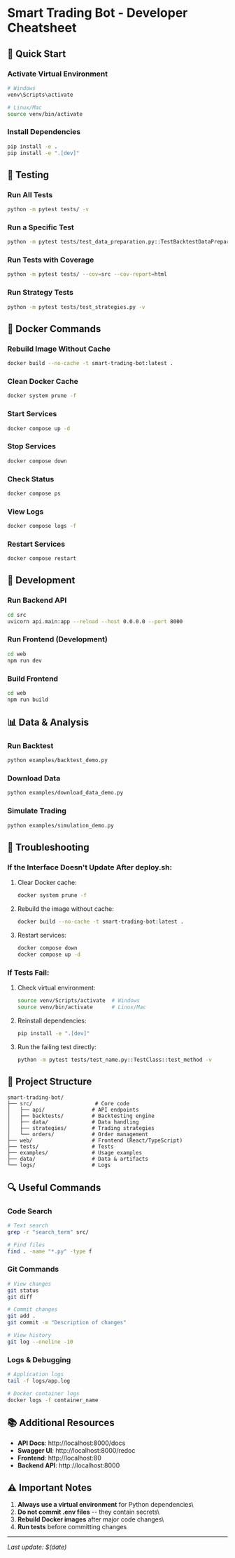 # Smart Trading Bot - Developer Cheatsheet

## 🚀 Quick Start

### Activate Virtual Environment

``` bash
# Windows
venv\Scripts\activate

# Linux/Mac
source venv/bin/activate
```

### Install Dependencies

``` bash
pip install -e .
pip install -e ".[dev]"
```

## 🧪 Testing

### Run All Tests

``` bash
python -m pytest tests/ -v
```

### Run a Specific Test

``` bash
python -m pytest tests/test_data_preparation.py::TestBacktestDataPreparer::test_prepare_timeframe_data_download_error -v
```

### Run Tests with Coverage

``` bash
python -m pytest tests/ --cov=src --cov-report=html
```

### Run Strategy Tests

``` bash
python -m pytest tests/test_strategies.py -v
```

## 🐳 Docker Commands

### Rebuild Image Without Cache

``` bash
docker build --no-cache -t smart-trading-bot:latest .
```

### Clean Docker Cache

``` bash
docker system prune -f
```

### Start Services

``` bash
docker compose up -d
```

### Stop Services

``` bash
docker compose down
```

### Check Status

``` bash
docker compose ps
```

### View Logs

``` bash
docker compose logs -f
```

### Restart Services

``` bash
docker compose restart
```

## 🔧 Development

### Run Backend API

``` bash
cd src
uvicorn api.main:app --reload --host 0.0.0.0 --port 8000
```

### Run Frontend (Development)

``` bash
cd web
npm run dev
```

### Build Frontend

``` bash
cd web
npm run build
```

## 📊 Data & Analysis

### Run Backtest

``` bash
python examples/backtest_demo.py
```

### Download Data

``` bash
python examples/download_data_demo.py
```

### Simulate Trading

``` bash
python examples/simulation_demo.py
```

## 🚨 Troubleshooting

### If the Interface Doesn't Update After deploy.sh:

1.  Clear Docker cache:

    ``` bash
    docker system prune -f
    ```

2.  Rebuild the image without cache:

    ``` bash
    docker build --no-cache -t smart-trading-bot:latest .
    ```

3.  Restart services:

    ``` bash
    docker compose down
    docker compose up -d
    ```

### If Tests Fail:

1.  Check virtual environment:

    ``` bash
    source venv/Scripts/activate  # Windows
    source venv/bin/activate      # Linux/Mac
    ```

2.  Reinstall dependencies:

    ``` bash
    pip install -e ".[dev]"
    ```

3.  Run the failing test directly:

    ``` bash
    python -m pytest tests/test_name.py::TestClass::test_method -v
    ```

## 📁 Project Structure

    smart-trading-bot/
    ├── src/                    # Core code
    │   ├── api/               # API endpoints
    │   ├── backtests/         # Backtesting engine
    │   ├── data/              # Data handling
    │   ├── strategies/        # Trading strategies
    │   └── orders/            # Order management
    ├── web/                   # Frontend (React/TypeScript)
    ├── tests/                 # Tests
    ├── examples/              # Usage examples
    ├── data/                  # Data & artifacts
    └── logs/                  # Logs

## 🔍 Useful Commands

### Code Search

``` bash
# Text search
grep -r "search_term" src/

# Find files
find . -name "*.py" -type f
```

### Git Commands

``` bash
# View changes
git status
git diff

# Commit changes
git add .
git commit -m "Description of changes"

# View history
git log --oneline -10
```

### Logs & Debugging

``` bash
# Application logs
tail -f logs/app.log

# Docker container logs
docker logs -f container_name
```

## 📚 Additional Resources

-   **API Docs**: http://localhost:8000/docs
-   **Swagger UI**: http://localhost:8000/redoc
-   **Frontend**: http://localhost:80
-   **Backend API**: http://localhost:8000

## ⚠️ Important Notes

1.  **Always use a virtual environment** for Python dependencies\
2.  **Do not commit .env files** -- they contain secrets\
3.  **Rebuild Docker images** after major code changes\
4.  **Run tests** before committing changes

------------------------------------------------------------------------

*Last update: \$(date)*

